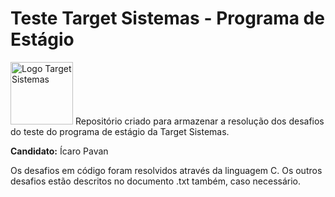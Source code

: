 # Teste Target Sistemas - Programa de Estágio
<img width="100" src="./imagens-readme/logo.png" alt="Logo Target Sistemas">
Repositório criado para armazenar a resolução dos desafios do teste do programa de estágio da Target Sistemas.

**Candidato:** Ícaro Pavan

Os desafios em código foram resolvidos através da linguagem C.
Os outros desafios estão descritos no documento .txt também, caso necessário.
